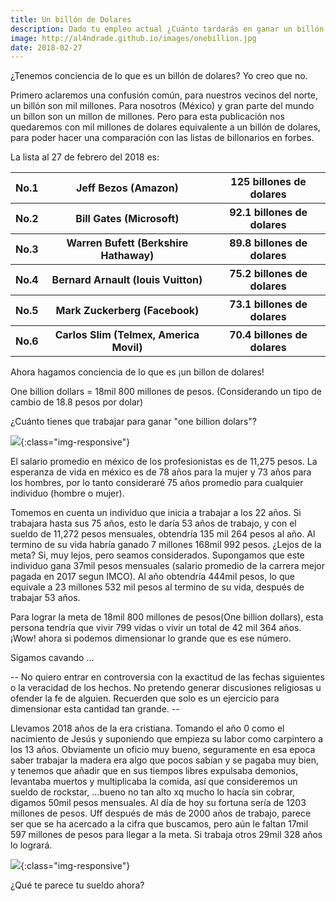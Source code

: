 ```yaml
---
title: Un billón de Dolares
description: Dado tu empleo actual ¿Cuánto tardarás en ganar un billón de dolares?
image: http://al4ndrade.github.io/images/onebillion.jpg
date: 2018-02-27
---
```


<link rel="stylesheet" href="{{site.baseurl}}/css/blogposts.css">

¿Tenemos conciencia de lo que es un billón de dolares? Yo creo que no. 

Primero aclaremos una confusión común, para nuestros vecinos del norte, un billón son mil millones. Para nosotros (México) y gran parte del mundo un billon son un millon de millones. Pero para esta publicación nos quedaremos con mil millones de dolares equivalente a un billón de dolares, para poder hacer una comparación con las listas de billonarios en forbes. 

La lista al 27 de febrero del 2018 es:
<table>
<tr>
	<th>No.1</th><th>Jeff Bezos (Amazon)</th><th>125 billones de dolares</th>
</tr>
<tr>
	<th>No.2</th><th>Bill Gates (Microsoft)</th><th>92.1 billones de dolares</th>
</tr>
<tr>
	<th>No.3</th><th>Warren Bufett (Berkshire Hathaway)</th><th>89.8 billones de dolares</th>
</tr>
<tr>
	<th>No.4</th><th>Bernard Arnault (louis Vuitton)</th><th>75.2 billones de dolares</th>
</tr>
<tr>
	<th>No.5</th><th>Mark Zuckerberg (Facebook)</th><th>73.1 billones de dolares</th>
</tr>
<tr>
	<th>No.6</th><th>Carlos Slim (Telmex, America Movil)</th><th>70.4 billones de dolares</th>
</tr>	
</table>
Ahora hagamos conciencia de lo que es ¡un billon de dolares!

One billion dollars = 18mil 800 millones de pesos. (Considerando un tipo de cambio de 18.8 pesos por dolar)

¿Cuánto tienes que trabajar para ganar "one billion dolars"?

![]({{site.baseurl}}/images/pagando.jpg){:class="img-responsive"}

El salario promedio en méxico de los profesionistas es de 11,275 pesos.
La esperanza de vida en méxico es de 78 años para la mujer y 73 años para los hombres, por lo tanto consideraré 75 años promedio para cualquier individuo (hombre o mujer).

Tomemos en cuenta un individuo que inicia a trabajar a los 22 años. Si trabajara hasta sus 75 años, esto le daría 53 años de trabajo, y con el sueldo de 11,272 pesos mensuales, obtendría 135 mil 264 pesos al año. Al termino de su vida habría ganado 7 millones 168mil 992 pesos.
¿Lejos de la meta? Si, muy lejos, pero seamos considerados. Supongamos que este individuo gana 37mil pesos mensuales (salario promedio de la carrera mejor pagada en 2017 segun IMCO).
Al año obtendría 444mil pesos, lo que equivale a 23 millones 532 mil pesos al termino de su vida, después de trabajar 53 años.

Para lograr la meta de 18mil 800 millones de pesos(One billion dollars), esta persona tendría que vivir 799 vidas o vivir un total de 42 mil 364 años. ¡Wow! ahora si podemos dimensionar lo grande que es ese número.

Sigamos cavando ...

-- No quiero entrar en controversia con la exactitud de las fechas siguientes o la veracidad de los hechos.  No pretendo generar discusiones religiosas u ofender la fe de alguien. Recuerden que solo es un ejercicio para dimensionar esta cantidad tan grande. -- 

Llevamos 2018 años de la era cristiana.  Tomando el año 0 como el nacimiento de Jesús y suponiendo que empieza su labor como carpintero a los 13 años. Obviamente un oficio muy bueno, seguramente en esa epoca saber trabajar la madera era algo que pocos sabían y se pagaba muy bien, y tenemos que añadir que en sus tiempos libres expulsaba demonios, levantaba muertos y multiplicaba la comida, así que consideremos un sueldo de rockstar, ...bueno no tan alto xq mucho lo hacía sin cobrar, digamos 50mil pesos mensuales. Al día de hoy su fortuna sería de 1203 millones de pesos. Uff después de más de 2000 años de trabajo,  parece ser que se ha acercado a la cifra que buscamos, pero aún le faltan 17mil 597 millones de pesos para llegar a la meta. Si trabaja otros 29mil 328 años lo logrará. 

![]({{site.baseurl}}/images/carpintero.jpg){:class="img-responsive"}

¿Qué te parece tu sueldo ahora?


